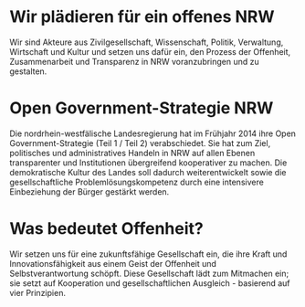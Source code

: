 # Wir plädieren für ein offenes NRW

Wir sind Akteure aus Zivilgesellschaft, Wissenschaft, Politik, Verwaltung, Wirtschaft und Kultur und setzen uns dafür ein, den Prozess der Offenheit, Zusammenarbeit und Transparenz in NRW voranzubringen und zu gestalten.

# Open Government-Strategie NRW

Die nordrhein-westfälische Landesregierung hat im Frühjahr 2014 ihre Open Government-Strategie (Teil 1 / Teil 2) verabschiedet. Sie hat zum Ziel, politisches und administratives Handeln in NRW auf allen Ebenen transparenter und Institutionen übergreifend kooperativer zu machen. Die demokratische Kultur des Landes soll dadurch weiterentwickelt sowie die gesellschaftliche Problemlösungskompetenz durch eine intensivere Einbeziehung der Bürger gestärkt werden.

# Was bedeutet Offenheit?

Wir setzen uns für eine zukunftsfähige Gesellschaft ein, die ihre Kraft und Innovationsfähigkeit aus einem Geist der Offenheit und Selbstverantwortung schöpft. Diese Gesellschaft lädt zum Mitmachen ein; sie setzt auf Kooperation und gesellschaftlichen Ausgleich - basierend auf vier Prinzipien. 
